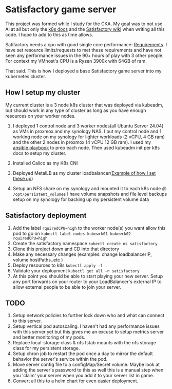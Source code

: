 # Satisfactory game server
This project was formed while I study for the CKA. My goal was to not use Ai at all but only the [k8s docs](https://kubernetes.io/docs/home/) and the [Satisfactory wiki](https://satisfactory.wiki.gg/wiki/Dedicated_servers) when writing all this code. I hope to add to this as time allows.

Satifactory needs a cpu with good single core performance: [Requirements](https://satisfactory.wiki.gg/wiki/Dedicated_servers#Requirements). I have set resource limits/requests to met these requirements and have not seen any performance issues in the 90+ hours of play with 3 other people. For context my VMhost's CPU is a Ryzen 3900x with 64GB of ram.

That said. This is how I deployed a base Satisfactory game server into my kubernetes cluster.

## How I setup my cluster ##
My current cluster is a 3 node k8s cluster that was deployed via kubeadm, but should work in any type of cluster as long as you have enough resources on your worker nodes.


  1. I deployed 1 control node and 3 worker nodes(all Ubuntu Server 24.04) as VMs in proxmox and my synology NAS. I put my control node and 1 working node on my synology for lighter workloads (2 vCPU, 4 GB ram) and the other 2 nodes in proxmox (4 vCPU 12 GB ram). I used my [ansible playbook](https://github.com/ChrisZ-IT/initial_k8s_node_prep) to prep each node. Then used kubeadm init per k8s docs to setup my cluster.

  2. Installed Calico as my K8s CNI

  3. Deployed MetalLB as my cluster loadbalancer([Example of how I set these up](https://github.com/ChrisZ-IT/base_k8s_deployment))

  4. Setup an NFS share on my synology and mounted it to each k8s node @ `/opt/persistent_volumes`
    I have volume snapshots and file level backups setup on my synology for backing up my persistent volume data


## Satisfactory deployment

  1. Add the label `rquiredCPU=high` to the worker node(s) you want allow this pod to go on `kubectl label nodes kubewrk01 kubewrk02 rquiredCPU=high`
  2. Create the satisfactory namespace `kubectl create ns satisfactory`
  3. Clone this project down and CD into that directory
  4. Make any necessary changes (examples: change loadbalancerIP, volume hostPaths..etc )
  5. Deploy resources to k8s `kubectl apply -f .`
  6. Validate your deployment `kubectl get all -n satisfactory`
  7. At this point you should be able to start playing your new server. Setup any port forwards on your router to your LoadBalancer's external IP to allow external people to be able to join your server.

## TODO
  1. Setup network policies to further lock down who and what can connect to this server.
  2. Setup vertical pod autoscaling. I haven't had any performance issues with this server yet but this gives me an excuse to setup metrics server and better monitoring of my pods.
  3. Replace local-storage class & nfs fstab mounts with the nfs storage class for my persistent storage.
  4. Setup chron job to restart the pod once a day to mirror the default behavior the server's service within the pod.
  5. Move server config file to a configMap/Secret volume. Maybe look at adding the server's password to this as well this is a manual step when you 'claim' your server when you add it to your server list in game.
  6. Convert all this to a helm chart for even easier deployment.
